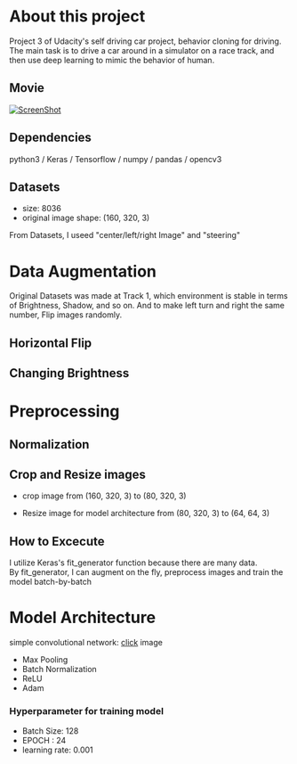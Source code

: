 # About this project
Project 3 of Udacity's self driving car project, behavior cloning for driving.  
The main task is to drive a car around in a simulator on a race track, and then use deep learning to mimic the behavior of human.  


## Movie
[![ScreenShot](http://img.youtube.com/vi/qPCW-x0oUvI/0.jpg)](https://youtu.be/qPCW-x0oUvI)



## Dependencies
python3 / Keras / Tensorflow / numpy / pandas / opencv3

## Datasets
- size: 8036
- original image shape: (160, 320, 3)

From Datasets, I useed "center/left/right Image" and "steering"  

# Data Augmentation
Original Datasets was made at Track 1, which environment is stable in terms of Brightness, Shadow, and so on.
And to make left turn and right the same number, Flip images randomly.

## Horizontal Flip
## Changing Brightness 

# Preprocessing
## Normalization
## Crop and Resize images
- crop image from (160, 320, 3) to (80, 320, 3)

- Resize image for model architecture
from (80, 320, 3) to (64, 64, 3)  

## How to Excecute
I utilize Keras's fit_generator function because there are many data.  
By fit_generator, I can augment on the fly, preprocess images and train the model batch-by-batch  

# Model Architecture
simple convolutional network: [click](https://github.com/yukitsuji/behaivior_cloning/blob/master/model.png) image
- Max Pooling
- Batch Normalization
- ReLU
- Adam

### Hyperparameter for training model
- Batch Size: 128
- EPOCH : 24
- learning rate: 0.001
